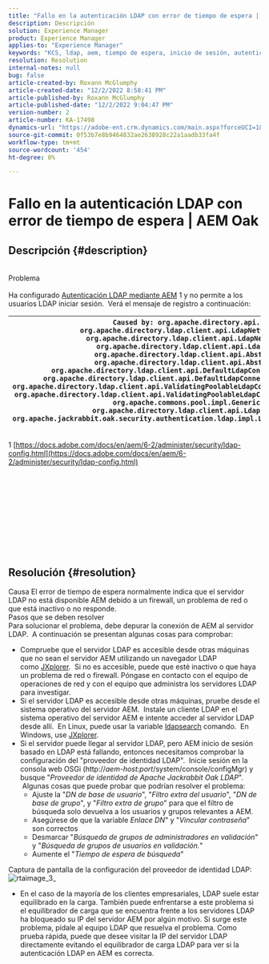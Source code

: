 ```yaml
---
title: "Fallo en la autenticación LDAP con error de tiempo de espera | AEM Oak"
description: Descripción
solution: Experience Manager
product: Experience Manager
applies-to: "Experience Manager"
keywords: "KCS, ldap, aem, tiempo de espera, inicio de sesión, autenticación"
resolution: Resolution
internal-notes: null
bug: false
article-created-by: Roxann McGlumphy
article-created-date: "12/2/2022 8:58:41 PM"
article-published-by: Roxann McGlumphy
article-published-date: "12/2/2022 9:04:47 PM"
version-number: 2
article-number: KA-17498
dynamics-url: "https://adobe-ent.crm.dynamics.com/main.aspx?forceUCI=1&pagetype=entityrecord&etn=knowledgearticle&id=9d3b3e19-8472-ed11-9561-6045bd006079"
source-git-commit: 0f53b7e8b9464832ae2638928c22a1aadb33fa4f
workflow-type: tm+mt
source-wordcount: '454'
ht-degree: 0%

---
```


# Fallo en la autenticación LDAP con error de tiempo de espera | AEM Oak

## Descripción {#description}

<br>Problema<br><br>
Ha configurado [Autenticación LDAP mediante AEM](https://docs.adobe.com/docs/en/aem/6-2/administer/security/ldap-config.html) 1 y no permite a los usuarios LDAP iniciar sesión.  Verá el mensaje de registro a continuación:


| `Caused by: org.apache.directory.api.ldap.model.exception.LdapException: TimeOut occurred``at org.apache.directory.ldap.client.api.LdapNetworkConnection.writeRequest(LdapNetworkConnection.java:4106)``at org.apache.directory.ldap.client.api.LdapNetworkConnection.bindAsync(LdapNetworkConnection.java:1290)``at org.apache.directory.ldap.client.api.LdapNetworkConnection.bind(LdapNetworkConnection.java:1188)``at org.apache.directory.ldap.client.api.AbstractLdapConnection.bind(AbstractLdapConnection.java:127)``at org.apache.directory.ldap.client.api.AbstractLdapConnection.bind(AbstractLdapConnection.java:112)``at org.apache.directory.ldap.client.api.DefaultLdapConnectionFactory.bindConnection(DefaultLdapConnectionFactory.java:64)``at org.apache.directory.ldap.client.api.DefaultLdapConnectionFactory.newLdapConnection(DefaultLdapConnectionFactory.java:107)``at org.apache.directory.ldap.client.api.ValidatingPoolableLdapConnectionFactory.makeObject(ValidatingPoolableLdapConnectionFactory.java:133)``at org.apache.directory.ldap.client.api.ValidatingPoolableLdapConnectionFactory.makeObject(ValidatingPoolableLdapConnectionFactory.java:59)``at org.apache.commons.pool.impl.GenericObjectPool.borrowObject(GenericObjectPool.java:1188)``at org.apache.directory.ldap.client.api.LdapConnectionPool.getConnection(LdapConnectionPool.java:123)``at org.apache.jackrabbit.oak.security.authentication.ldap.impl.LdapIdentityProvider.connect(LdapIdentityProvider.java:771)``... 57 common frames omitted` |
| --- |


1 [https://docs.adobe.com/docs/en/aem/6-2/administer/security/ldap-config.html](https://docs.adobe.com/docs/en/aem/6-2/administer/security/ldap-config.html)
<br><br><br><br> <br><br><br><br><br> <br><br>

## Resolución {#resolution}


Causa El error de tiempo de espera normalmente indica que el servidor LDAP no está disponible AEM debido a un firewall, un problema de red o que está inactivo o no responde.
<br>Pasos que se deben resolver<br>
Para solucionar el problema, debe depurar la conexión de AEM al servidor LDAP.  A continuación se presentan algunas cosas para comprobar:

- Compruebe que el servidor LDAP es accesible desde otras máquinas que no sean el servidor AEM utilizando un navegador LDAP como [JXplorer](http://jxplorer.org/).  Si no es accesible, puede que esté inactivo o que haya un problema de red o firewall. Póngase en contacto con el equipo de operaciones de red y con el equipo que administra los servidores LDAP para investigar.
- Si el servidor LDAP es accesible desde otras máquinas, pruebe desde el sistema operativo del servidor AEM.  Instale un cliente LDAP en el sistema operativo del servidor AEM e intente acceder al servidor LDAP desde allí.  En Linux, puede usar la variable [ldapsearch](https://access.redhat.com/documentation/en-US/Red_Hat_Directory_Server/8.2/html/Administration_Guide/Examples-of-common-ldapsearches.html) comando.  En Windows, use [JXplorer](http://jxplorer.org/).
- Si el servidor puede llegar al servidor LDAP, pero AEM inicio de sesión basado en LDAP está fallando, entonces necesitamos comprobar la configuración del &quot;proveedor de identidad LDAP&quot;.  Inicie sesión en la consola web OSGi (http://*aem-host:port*/system/console/configMgr) y busque &quot;*Proveedor de identidad de Apache Jackrabbit Oak LDAP*&quot;.  Algunas cosas que puede probar que podrían resolver el problema:
   - Ajuste la &quot;*DN de base de usuario*&quot;, &quot;*Filtro extra del usuario*&quot;, &quot;*DN de base de grupo*&quot;, y &quot;*Filtro extra de grupo*&quot; para que el filtro de búsqueda solo devuelva a los usuarios y grupos relevantes a AEM.
   - Asegúrese de que la variable *Enlace DN*&quot; y &quot;*Vincular contraseña*&quot; son correctos
   - Desmarcar &quot;*Búsqueda de grupos de administradores en validación*&quot; y &quot;*Búsqueda de grupos de usuarios en validación.*&quot;
   - Aumente el &quot;*Tiempo de espera de búsqueda*&quot;


Captura de pantalla de la configuración del proveedor de identidad LDAP:
![rtaimage_3_](https://helpx.adobe.com/content/dam/help/en/experience-manager/kb/LDAP-error/jcr%3acontent/main-pars/image/rtaimage_3_.png "rtaimage_3_")
- En el caso de la mayoría de los clientes empresariales, LDAP suele estar equilibrado en la carga. También puede enfrentarse a este problema si el equilibrador de carga que se encuentra frente a los servidores LDAP ha bloqueado su IP del servidor AEM por algún motivo. Si surge este problema, pídale al equipo LDAP que resuelva el problema. Como prueba rápida, puede que desee visitar la IP del servidor LDAP directamente evitando el equilibrador de carga LDAP para ver si la autenticación LDAP en AEM es correcta.

